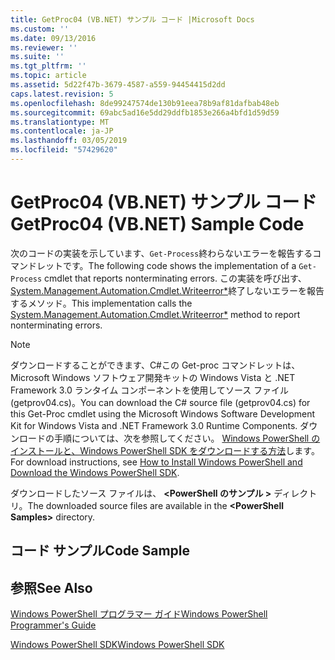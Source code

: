 ```yaml
---
title: GetProc04 (VB.NET) サンプル コード |Microsoft Docs
ms.custom: ''
ms.date: 09/13/2016
ms.reviewer: ''
ms.suite: ''
ms.tgt_pltfrm: ''
ms.topic: article
ms.assetid: 5d22f47b-3679-4587-a559-94454415d2dd
caps.latest.revision: 5
ms.openlocfilehash: 8de99247574de130b91eea78b9af81dafbab48eb
ms.sourcegitcommit: 69abc5ad16e5dd29ddfb1853e266a4bfd1d59d59
ms.translationtype: MT
ms.contentlocale: ja-JP
ms.lasthandoff: 03/05/2019
ms.locfileid: "57429620"
---
```

# <a name="getproc04-vbnet-sample-code"></a><span data-ttu-id="7e272-102">GetProc04 (VB.NET) サンプル コード</span><span class="sxs-lookup"><span data-stu-id="7e272-102">GetProc04 (VB.NET) Sample Code</span></span>

<span data-ttu-id="7e272-103">次のコードの実装を示しています、`Get-Process`終わらないエラーを報告するコマンドレットです。</span><span class="sxs-lookup"><span data-stu-id="7e272-103">The following code shows the implementation of a `Get-Process` cmdlet that reports nonterminating errors.</span></span> <span data-ttu-id="7e272-104">この実装を呼び出す、 [System.Management.Automation.Cmdlet.Writeerror\*](/dotnet/api/System.Management.Automation.Cmdlet.WriteError)終了しないエラーを報告するメソッド。</span><span class="sxs-lookup"><span data-stu-id="7e272-104">This implementation calls the [System.Management.Automation.Cmdlet.Writeerror\*](/dotnet/api/System.Management.Automation.Cmdlet.WriteError) method to report nonterminating errors.</span></span>

> [!NOTE]
> <span data-ttu-id="7e272-105">ダウンロードすることができます、C#この Get-proc コマンドレットは、Microsoft Windows ソフトウェア開発キットの Windows Vista と .NET Framework 3.0 ランタイム コンポーネントを使用してソース ファイル (getprov04.cs)。</span><span class="sxs-lookup"><span data-stu-id="7e272-105">You can download the C# source file (getprov04.cs) for this Get-Proc cmdlet using the Microsoft Windows Software Development Kit for Windows Vista and .NET Framework 3.0 Runtime Components.</span></span> <span data-ttu-id="7e272-106">ダウンロードの手順については、次を参照してください。 [Windows PowerShell のインストールと、Windows PowerShell SDK をダウンロードする方法](/powershell/developer/installing-the-windows-powershell-sdk)します。</span><span class="sxs-lookup"><span data-stu-id="7e272-106">For download instructions, see [How to Install Windows PowerShell and Download the Windows PowerShell SDK](/powershell/developer/installing-the-windows-powershell-sdk).</span></span>
>
> <span data-ttu-id="7e272-107">ダウンロードしたソース ファイルは、  **\<PowerShell のサンプル >** ディレクトリ。</span><span class="sxs-lookup"><span data-stu-id="7e272-107">The downloaded source files are available in the **\<PowerShell Samples>** directory.</span></span>

## <a name="code-sample"></a><span data-ttu-id="7e272-108">コード サンプル</span><span class="sxs-lookup"><span data-stu-id="7e272-108">Code Sample</span></span>

<!-- TODO!!!: review snippet reference  [!CODE [Msh_samplesgetproc04#GetProc04vball](Msh_samplesgetproc04#GetProc04vball)]  -->

## <a name="see-also"></a><span data-ttu-id="7e272-109">参照</span><span class="sxs-lookup"><span data-stu-id="7e272-109">See Also</span></span>

[<span data-ttu-id="7e272-110">Windows PowerShell プログラマー ガイド</span><span class="sxs-lookup"><span data-stu-id="7e272-110">Windows PowerShell Programmer's Guide</span></span>](./windows-powershell-programmer-s-guide.md)

[<span data-ttu-id="7e272-111">Windows PowerShell SDK</span><span class="sxs-lookup"><span data-stu-id="7e272-111">Windows PowerShell SDK</span></span>](../windows-powershell-reference.md)